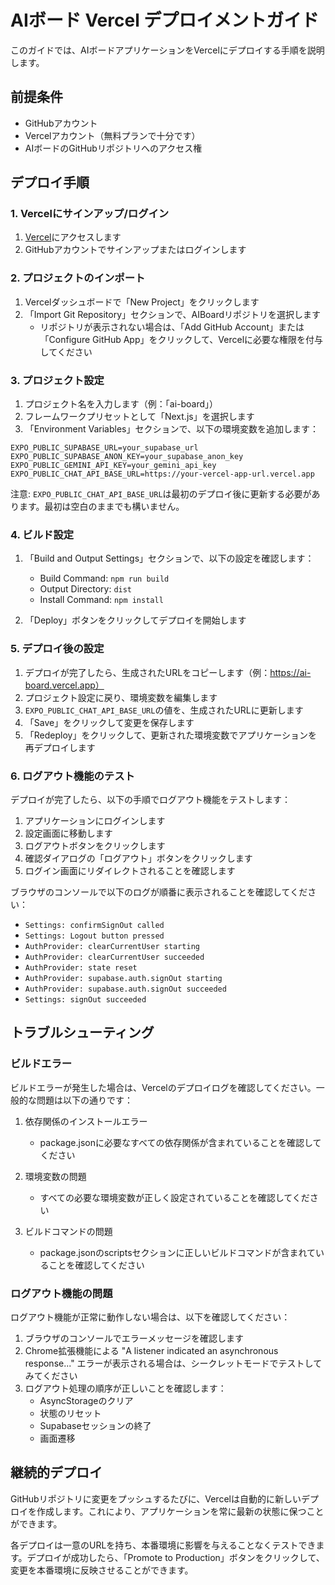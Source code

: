 # AIボード Vercel デプロイメントガイド

このガイドでは、AIボードアプリケーションをVercelにデプロイする手順を説明します。

## 前提条件

- GitHubアカウント
- Vercelアカウント（無料プランで十分です）
- AIボードのGitHubリポジトリへのアクセス権

## デプロイ手順

### 1. Vercelにサインアップ/ログイン

1. [Vercel](https://vercel.com/)にアクセスします
2. GitHubアカウントでサインアップまたはログインします

### 2. プロジェクトのインポート

1. Vercelダッシュボードで「New Project」をクリックします
2. 「Import Git Repository」セクションで、AIBoardリポジトリを選択します
   - リポジトリが表示されない場合は、「Add GitHub Account」または「Configure GitHub App」をクリックして、Vercelに必要な権限を付与してください

### 3. プロジェクト設定

1. プロジェクト名を入力します（例：「ai-board」）
2. フレームワークプリセットとして「Next.js」を選択します
3. 「Environment Variables」セクションで、以下の環境変数を追加します：

```
EXPO_PUBLIC_SUPABASE_URL=your_supabase_url
EXPO_PUBLIC_SUPABASE_ANON_KEY=your_supabase_anon_key
EXPO_PUBLIC_GEMINI_API_KEY=your_gemini_api_key
EXPO_PUBLIC_CHAT_API_BASE_URL=https://your-vercel-app-url.vercel.app
```

注意: `EXPO_PUBLIC_CHAT_API_BASE_URL`は最初のデプロイ後に更新する必要があります。最初は空白のままでも構いません。

### 4. ビルド設定

1. 「Build and Output Settings」セクションで、以下の設定を確認します：
   - Build Command: `npm run build`
   - Output Directory: `dist`
   - Install Command: `npm install`

2. 「Deploy」ボタンをクリックしてデプロイを開始します

### 5. デプロイ後の設定

1. デプロイが完了したら、生成されたURLをコピーします（例：https://ai-board.vercel.app）
2. プロジェクト設定に戻り、環境変数を編集します
3. `EXPO_PUBLIC_CHAT_API_BASE_URL`の値を、生成されたURLに更新します
4. 「Save」をクリックして変更を保存します
5. 「Redeploy」をクリックして、更新された環境変数でアプリケーションを再デプロイします

### 6. ログアウト機能のテスト

デプロイが完了したら、以下の手順でログアウト機能をテストします：

1. アプリケーションにログインします
2. 設定画面に移動します
3. ログアウトボタンをクリックします
4. 確認ダイアログの「ログアウト」ボタンをクリックします
5. ログイン画面にリダイレクトされることを確認します

ブラウザのコンソールで以下のログが順番に表示されることを確認してください：
- `Settings: confirmSignOut called`
- `Settings: Logout button pressed`
- `AuthProvider: clearCurrentUser starting`
- `AuthProvider: clearCurrentUser succeeded`
- `AuthProvider: state reset`
- `AuthProvider: supabase.auth.signOut starting`
- `AuthProvider: supabase.auth.signOut succeeded`
- `Settings: signOut succeeded`

## トラブルシューティング

### ビルドエラー

ビルドエラーが発生した場合は、Vercelのデプロイログを確認してください。一般的な問題は以下の通りです：

1. 依存関係のインストールエラー
   - package.jsonに必要なすべての依存関係が含まれていることを確認してください

2. 環境変数の問題
   - すべての必要な環境変数が正しく設定されていることを確認してください

3. ビルドコマンドの問題
   - package.jsonのscriptsセクションに正しいビルドコマンドが含まれていることを確認してください

### ログアウト機能の問題

ログアウト機能が正常に動作しない場合は、以下を確認してください：

1. ブラウザのコンソールでエラーメッセージを確認します
2. Chrome拡張機能による "A listener indicated an asynchronous response..." エラーが表示される場合は、シークレットモードでテストしてみてください
3. ログアウト処理の順序が正しいことを確認します：
   - AsyncStorageのクリア
   - 状態のリセット
   - Supabaseセッションの終了
   - 画面遷移

## 継続的デプロイ

GitHubリポジトリに変更をプッシュするたびに、Vercelは自動的に新しいデプロイを作成します。これにより、アプリケーションを常に最新の状態に保つことができます。

各デプロイは一意のURLを持ち、本番環境に影響を与えることなくテストできます。デプロイが成功したら、「Promote to Production」ボタンをクリックして、変更を本番環境に反映させることができます。
